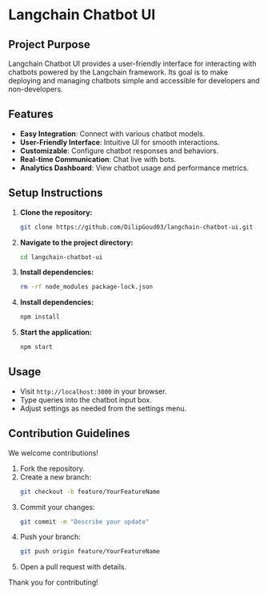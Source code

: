 # Langchain Chatbot UI

## Project Purpose
Langchain Chatbot UI provides a user-friendly interface for interacting with chatbots powered by the Langchain framework. Its goal is to make deploying and managing chatbots simple and accessible for developers and non-developers.

## Features
- **Easy Integration**: Connect with various chatbot models.
- **User-Friendly Interface**: Intuitive UI for smooth interactions.
- **Customizable**: Configure chatbot responses and behaviors.
- **Real-time Communication**: Chat live with bots.
- **Analytics Dashboard**: View chatbot usage and performance metrics.

## Setup Instructions
1. **Clone the repository:**
   ```bash
   git clone https://github.com/DilipGoud03/langchain-chatbot-ui.git
   ```
2. **Navigate to the project directory:**
   ```bash
   cd langchain-chatbot-ui
   ```
3. **Install dependencies:**
   ```bash
   rm -rf node_modules package-lock.json
   ```

4. **Install dependencies:**
   ```bash
   npm install
   ```
5. **Start the application:**
   ```bash
   npm start
   ```

## Usage
- Visit `http://localhost:3000` in your browser.
- Type queries into the chatbot input box.
- Adjust settings as needed from the settings menu.

## Contribution Guidelines
We welcome contributions!
1. Fork the repository.
2. Create a new branch:
   ```bash
   git checkout -b feature/YourFeatureName
   ```
3. Commit your changes:
   ```bash
   git commit -m "Describe your update"
   ```
4. Push your branch:
   ```bash
   git push origin feature/YourFeatureName
   ```
5. Open a pull request with details.

Thank you for contributing!
